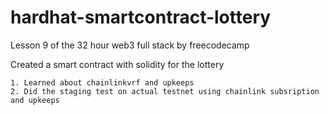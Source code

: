 # hardhat-smartcontract-lottery

Lesson 9 of the 32 hour web3 full stack by freecodecamp

Created a smart contract with solidity for the lottery

    1. Learned about chainlinkvrf and upkeeps
    2. Did the staging test on actual testnet using chainlink subsription and upkeeps
